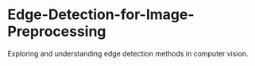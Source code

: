 # Edge-Detection-for-Image-Preprocessing
Exploring and understanding edge detection methods in computer vision.
